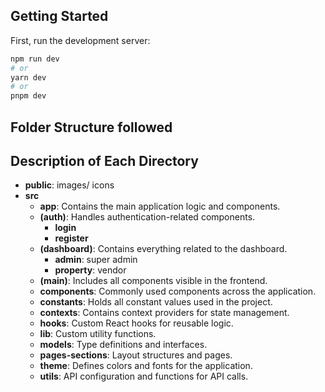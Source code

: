 ## Getting Started

First, run the development server:

```bash
npm run dev
# or
yarn dev
# or
pnpm dev
```

## Folder Structure followed

## Description of Each Directory
- **public**: images/ icons
- **src**
    - **app**: Contains the main application logic and components.
    - **(auth)**: Handles authentication-related components.
        - **login**
        - **register**
    - **(dashboard)**: Contains everything related to the dashboard.
        - **admin**: super admin
        - **property**: vendor
    - **(main)**: Includes all components visible in the frontend.
    - **components**: Commonly used components across the application.
    - **constants**: Holds all constant values used in the project.
    - **contexts**: Contains context providers for state management.
    - **hooks**: Custom React hooks for reusable logic.
    - **lib**: Custom utility functions.
    - **models**: Type definitions and interfaces.
    - **pages-sections**: Layout structures and pages.
    - **theme**: Defines colors and fonts for the application.
    - **utils**: API configuration and functions for API calls.




